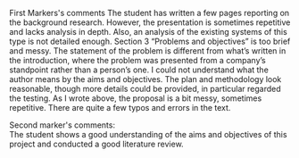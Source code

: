 First Markers's comments
The student has written a few pages reporting on the background research. However, the presentation is sometimes repetitive and lacks analysis in depth. Also, an analysis of the existing systems of this type is not detailed enough. Section 3 “Problems and objectives” is too brief and messy. The statement of the problem is different from what’s written in the introduction, where the problem was presented from a company’s standpoint rather than a person’s one. I could not understand what the author means by the aims and objectives. The plan and methodology look reasonable, though more details could be provided, in particular regarded the testing. As I wrote above, the proposal is a bit messy, sometimes repetitive. There are quite a few typos and errors in the text.

  

Second marker's comments:  
The student shows a good understanding of the aims and objectives of this project and conducted a good literature review.